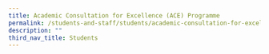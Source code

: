 ```yaml
---
title: Academic Consultation for Excellence (ACE) Programme
permalink: /students-and-staff/students/academic-consultation-for-excellence-ace-programme/
description: ""
third_nav_title: Students
---
```


